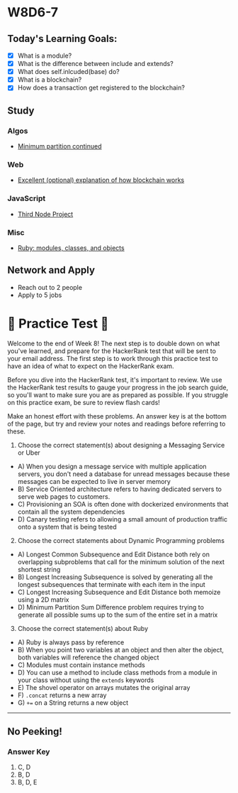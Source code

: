 # W8D6-7

## Today's Learning Goals:

- [x] What is a module?
- [x] What is the difference between include and extends?
- [x] What does self.inlcuded(base) do?
- [x] What is a blockchain?
- [x] How does a transaction get registered to the blockchain?

## Study

### Algos

* [Minimum partition continued](https://www.geeksforgeeks.org/partition-a-set-into-two-subsets-such-that-the-difference-of-subset-sums-is-minimum/)

### Web

* [Excellent (optional) explanation of how blockchain works](https://www.youtube.com/watch?v=_160oMzblY8&t=)

### JavaScript

* [Third Node Project](https://github.com/Pklong/blog-party-usa)

### Misc

* [Ruby: modules, classes, and objects](https://learnrubythehardway.org/book/ex40.html)

## Network and Apply

* Reach out to 2 people
* Apply to 5 jobs

# 🚨 Practice Test 🚨 

Welcome to the end of Week 8! The next step is to double down on what you've learned, and prepare for the HackerRank test that will be sent to your email address. The first step is to work through this practice test to have an idea of what to expect on the HackerRank exam.

Before you dive into the HackerRank test, it's important to review. We use the HackerRank test results to gauge your progress in the job search guide, so you'll want to make sure you are as prepared as possible. If you struggle on this practice exam, be sure to review flash cards!

Make an honest effort with these problems. An answer key is at the bottom of the page, but try and review your notes and readings before referring to these. 


1. Choose the correct statement(s) about designing a Messaging Service or Uber
  * A) When you design a message service with multiple application servers, you don't need a database for unread messages because these messages can be expected to live in server memory
  * B) Service Oriented architecture refers to having dedicated servers to serve web pages to customers.
  * C) Provisioning an SOA is often done with dockerized environments that contain all the system dependencies
  * D) Canary testing refers to allowing a small amount of production traffic onto a system that is being tested
2. Choose the correct statements about Dynamic Programming problems
  * A) Longest Common Subsequence and Edit Distance both rely on overlapping subproblems that call for the minimum solution of the next shortest string
  * B) Longest Increasing Subsequence is solved by generating all the longest subsequences that terminate with each item in the input
  * C) Longest Increasing Subsequence and Edit Distance both memoize using a 2D matrix
  * D) Minimum Partition Sum Difference problem requires trying to generate all possible sums up to the sum of the entire set in a matrix
3. Choose the correct statement(s) about Ruby
  * A) Ruby is always pass by reference
  * B) When you point two variables at an object and then alter the object, both variables will reference the changed object
  * C) Modules must contain instance methods
  * D) You can use a method to include class methods from a module in your class without using the `extends` keywords
  * E) The shovel operator on arrays mutates the original array
  * F) `.concat` returns a new array
  * G) `+=` on a String returns a new object

---
## No Peeking!

### Answer Key

1) C, D
2) B, D
3) B, D, E